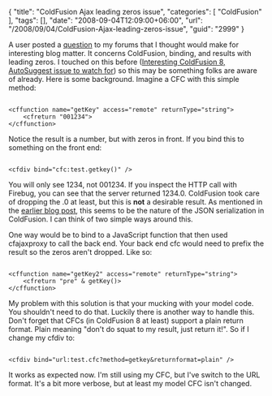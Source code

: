 {
	"title": "ColdFusion Ajax leading zeros issue",
	"categories": [
		"ColdFusion"
	],
	"tags": [],
	"date": "2008-09-04T12:09:00+06:00",
	"url": "/2008/09/04/ColdFusion-Ajax-leading-zeros-issue",
	"guid": "2999"
}

A user posted a <a href="http://www.raymondcamden.com/forums/messages.cfm?threadid=2DFAB65D-19B9-E658-9D259B4BEB23A161&#top">question</a> to my forums that I thought would make for interesting blog matter. It concerns ColdFusion, binding, and results with leading zeros. I touched on this before (<a href="http://www.coldfusionjedi.com/index.cfm/2008/3/17/Interesting-ColdFusion-8-AutoSuggest-issue-to-watch-for">Interesting ColdFusion 8, AutoSuggest issue to watch for</a>) so this may be something folks are aware of already. Here is some background. Imagine a CFC with this simple method:
<!--more-->
<code>
&lt;cffunction name="getKey" access="remote" returnType="string"&gt;
	&lt;cfreturn "001234"&gt;
&lt;/cffunction&gt;
</code>

Notice the result is a number, but with zeros in front. If you bind this to something on the front end:

<code>
&lt;cfdiv bind="cfc:test.getkey()" /&gt;
</code>

You will only see 1234, not 001234. If you inspect the HTTP call with Firebug, you can see that the server returned 1234.0. ColdFusion took care of dropping the .0 at least, but this is <b>not</b> a desirable result. As mentioned in the <a href="http://www.coldfusionjedi.com/index.cfm/2008/3/17/Interesting-ColdFusion-8-AutoSuggest-issue-to-watch-for">earlier blog post</a>, this seems to be the nature of the JSON serialization in ColdFusion. I can think of two simple ways around this.

One way would be to bind to a JavaScript function that then used cfajaxproxy to call the back end. Your back end cfc would need to prefix the result so the zeros aren't dropped. Like so:

<code>
&lt;cffunction name="getKey2" access="remote" returnType="string"&gt;
	&lt;cfreturn "pre" & getKey()&gt;
&lt;/cffunction&gt;
</code>

My problem with this solution is that your mucking with your model code. You shouldn't need to do that. Luckily there is another way to handle this. Don't forget that CFCs (in ColdFusion 8 at least) support a plain return format. Plain meaning "don't do squat to my result, just return it!". So if I change my cfdiv to:

<code>
&lt;cfdiv bind="url:test.cfc?method=getkey&returnformat=plain" /&gt;
</code>

It works as expected now. I'm still using my CFC, but I've switch to the URL format. It's a bit more verbose, but at least my model CFC isn't changed.